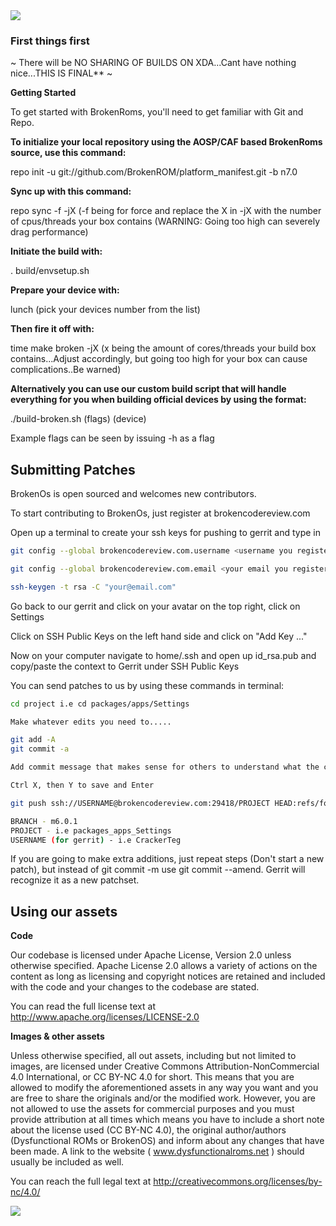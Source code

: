 <img src="https://raw.github.com/BrokenROM/platform_manifest/m6.0.1/broken.png">

### First things first ###
~ There will be NO SHARING OF BUILDS ON XDA...Cant have nothing nice...THIS IS FINAL** ~

**Getting Started**

To get started with BrokenRoms, you'll need to get familiar with Git and Repo.

**To initialize your local repository using the AOSP/CAF based BrokenRoms source, use this command:**

repo init -u git://github.com/BrokenROM/platform_manifest.git -b n7.0

**Sync up with this command:**

repo sync -f -jX (-f being for force and replace the X in -jX with the number of cpus/threads your box contains (WARNING: Going too high can severely drag performance)

**Initiate the build with:**

. build/envsetup.sh

**Prepare your device with:**

lunch (pick your devices number from the list)

**Then fire it off with:**

time make broken -jX (x being the amount of cores/threads your build box contains...Adjust accordingly, but going too high for your box can cause complications..Be warned)

**Alternatively you can use our custom build script that will handle everything for you when building official devices by using the format:**

./build-broken.sh (flags) (device)

Example flags can be seen by issuing -h as a flag

## Submitting Patches ##

BrokenOs is open sourced and welcomes new contributors.

To start contributing to BrokenOs, just register at brokencodereview.com

Open up a terminal to create your ssh keys for pushing to gerrit and type in

```bash
git config --global brokencodereview.com.username <username you registered with>

git config --global brokencodereview.com.email <your email you registered with>

ssh-keygen -t rsa -C "your@email.com"
```

Go back to our gerrit and click on your avatar on the top right, click on Settings

Click on SSH Public Keys on the left hand side and click on "Add Key ..."

Now on your computer navigate to home/.ssh and open up id_rsa.pub and copy/paste the context to Gerrit under SSH Public Keys

You can send patches to us by using these commands in terminal:

```bash
cd project i.e cd packages/apps/Settings

Make whatever edits you need to.....

git add -A
git commit -a

Add commit message that makes sense for others to understand what the commit is for

Ctrl X, then Y to save and Enter

git push ssh://USERNAME@brokencodereview.com:29418/PROJECT HEAD:refs/for/BRANCH

BRANCH - m6.0.1
PROJECT - i.e packages_apps_Settings
USERNAME (for gerrit) - i.e CrackerTeg
```

If you are going to make extra additions, just repeat steps (Don't start a new patch), but instead of git commit -m
use git commit --amend. Gerrit will recognize it as a new patchset.

## Using our assets ##

**Code**

Our codebase is licensed under Apache License, Version 2.0 unless otherwise specified. Apache License 2.0 allows a variety of actions on the content as long as licensing and copyright notices are retained and included with the code and your changes to the codebase are stated.

You can read the full license text at http://www.apache.org/licenses/LICENSE-2.0

**Images & other assets**

Unless otherwise specified, all out assets, including but not limited to images, are licensed under Creative Commons Attribution-NonCommercial 4.0 International, or CC BY-NC 4.0 for short. This means that you are allowed to modify the aforementioned assets in any way you want and you are free to share the originals and/or the modified work. However, you are not allowed to use the assets for commercial purposes and you must provide attribution at all times which means you have to include a short note about the license used (CC BY-NC 4.0), the original author/authors (Dysfunctional ROMs or BrokenOS) and inform about any changes that have been made. A link to the website ( www.dysfunctionalroms.net ) should usually be included as well.

You can reach the full legal text at http://creativecommons.org/licenses/by-nc/4.0/

<img src="https://raw.github.com/BrokenROM/platform_manifest/n7.0/BrokenBanner.png">
